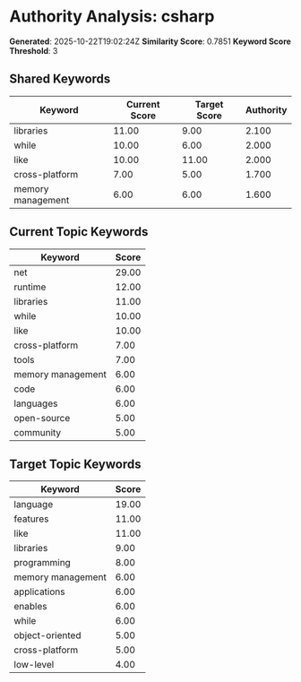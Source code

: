 # Authority Analysis: csharp

**Generated**: 2025-10-22T19:02:24Z
**Similarity Score**: 0.7851
**Keyword Score Threshold**: 3

## Shared Keywords

| Keyword | Current Score | Target Score | Authority |
|---------|---------------|--------------|-----------|
| libraries | 11.00 | 9.00 | 2.100 |
| while | 10.00 | 6.00 | 2.000 |
| like | 10.00 | 11.00 | 2.000 |
| cross-platform | 7.00 | 5.00 | 1.700 |
| memory management | 6.00 | 6.00 | 1.600 |

## Current Topic Keywords

| Keyword | Score |
|---------|-------|
| net | 29.00 |
| runtime | 12.00 |
| libraries | 11.00 |
| while | 10.00 |
| like | 10.00 |
| cross-platform | 7.00 |
| tools | 7.00 |
| memory management | 6.00 |
| code | 6.00 |
| languages | 6.00 |
| open-source | 5.00 |
| community | 5.00 |

## Target Topic Keywords

| Keyword | Score |
|---------|-------|
| language | 19.00 |
| features | 11.00 |
| like | 11.00 |
| libraries | 9.00 |
| programming | 8.00 |
| memory management | 6.00 |
| applications | 6.00 |
| enables | 6.00 |
| while | 6.00 |
| object-oriented | 5.00 |
| cross-platform | 5.00 |
| low-level | 4.00 |

